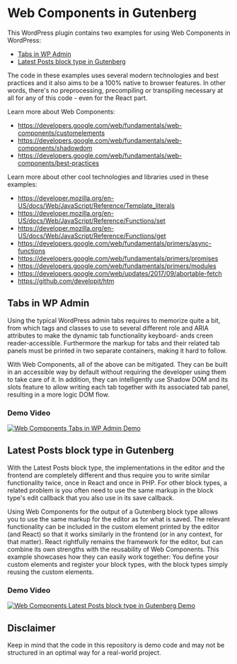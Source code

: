 # Web Components in Gutenberg

This WordPress plugin contains two examples for using Web Components in WordPress:

* [Tabs in WP Admin](#tabs-in-wp-admin)
* [Latest Posts block type in Gutenberg](#latest-posts-block-type-in-gutenberg)

The code in these examples uses several modern technologies and best practices and it also aims to be a 100% native to browser features. In other words, there's no preprocessing, precompiling or transpiling necessary at all for any of this code - even for the React part.

Learn more about Web Components:

* https://developers.google.com/web/fundamentals/web-components/customelements
* https://developers.google.com/web/fundamentals/web-components/shadowdom
* https://developers.google.com/web/fundamentals/web-components/best-practices

Learn more about other cool technologies and libraries used in these examples:

* https://developer.mozilla.org/en-US/docs/Web/JavaScript/Reference/Template_literals
* https://developer.mozilla.org/en-US/docs/Web/JavaScript/Reference/Functions/set
* https://developer.mozilla.org/en-US/docs/Web/JavaScript/Reference/Functions/get
* https://developers.google.com/web/fundamentals/primers/async-functions
* https://developers.google.com/web/fundamentals/primers/promises
* https://developers.google.com/web/fundamentals/primers/modules
* https://developers.google.com/web/updates/2017/09/abortable-fetch
* https://github.com/developit/htm

## Tabs in WP Admin

Using the typical WordPress admin tabs requires to memorize quite a bit, from which tags and classes to use to several different role and ARIA attributes to make the dynamic tab functionality keyboard- ands creen reader-accessible. Furthermore the markup for tabs and their related tab panels must be printed in two separate containers, making it hard to follow.

With Web Components, all of the above can be mitigated. They can be built in an accessible way by default without requiring the developer using them to take care of it. In addition, they can intelligently use Shadow DOM and its slots feature to allow writing each tab together with its associated tab panel, resulting in a more logic DOM flow.

### Demo Video

[![Web Components Tabs in WP Admin Demo](http://img.youtube.com/vi/R0tX9s1v4hY/0.jpg)](http://www.youtube.com/watch?v=R0tX9s1v4hY "")

## Latest Posts block type in Gutenberg

With the Latest Posts block type, the implementations in the editor and the frontend are completely different and thus require you to write similar functionality twice, once in React and once in PHP. For other block types, a related problem is you often need to use the same markup in the block type's edit callback that you also use in its save callback.

Using Web Components for the output of a Gutenberg block type allows you to use the same markup for the editor as for what is saved. The relevant functionality can be included in the custom element printed by the editor (and React) so that it works similarly in the frontend (or in any context, for that matter). React rightfully remains the framework for the editor, but can combine its own strengths with the reusability of Web Components. This example showcases how they can easily work together: You define your custom elements and register your block types, with the block types simply reusing the custom elements.

### Demo Video

[![Web Components Latest Posts block type in Gutenberg Demo](http://img.youtube.com/vi/MEkMSHdP-E8/0.jpg)](http://www.youtube.com/watch?v=MEkMSHdP-E8 "")

## Disclaimer

Keep in mind that the code in this repository is demo code and may not be structured in an optimal way for a real-world project.
